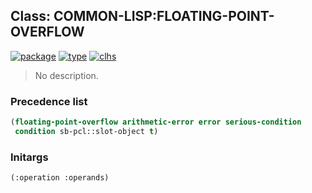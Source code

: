 ## Class: COMMON-LISP:FLOATING-POINT-OVERFLOW
[![package](https://img.shields.io/badge/Package-COMMON--LISP-5f9ea0.svg?style=social&colorA=999999)](../) [![type](https://img.shields.io/badge/Type-Class-5f9ea0.svg?style=social&colorA=999999)](../#class) [![clhs](https://img.shields.io/badge/CLHS-FLOATING--POINT--OVERFLOW-5f9ea0.svg?style=social&colorA=999999)](http://www.lispworks.com/documentation/HyperSpec/Body/e_floa_2.htm) 

> No description.

### Precedence list
```cl
(floating-point-overflow arithmetic-error error serious-condition
 condition sb-pcl::slot-object t)
```
### Initargs
```cl
(:operation :operands)
```
